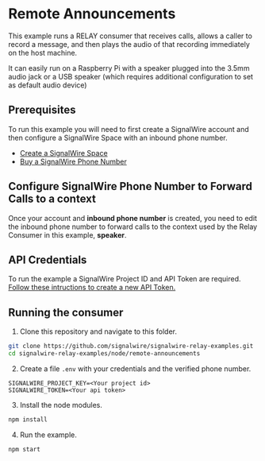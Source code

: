 # Remote Announcements

This example runs a RELAY consumer that receives calls, allows a caller to record a message, and then plays the audio of that recording immediately on the host machine.

It can easily run on a Raspberry Pi with a speaker plugged into the 3.5mm audio jack or a USB speaker (which requires additional configuration to set as default audio device)

## Prerequisites

To run this example you will need to first create a SignalWire account and then configure a SignalWire Space with an inbound phone number. 

- [Create a SignalWire Space](https://developer.signalwire.com/apis/docs/signing-up-for-a-space)
- [Buy a SignalWire Phone Number](https://developer.signalwire.com/apis/docs/buying-a-phone-number)

## Configure SignalWire Phone Number to Forward Calls to a context

Once your account and **inbound phone number** is created, you need to edit the inbound phone number to forward calls to the context used by the Relay Consumer in this example, **speaker**. 

## API Credentials

To run the example a SignalWire Project ID and API Token are required.
[Follow these intructions to create a new API Token.](https://docs.signalwire.com/topics/relay/#relay-documentation-security)

## Running the consumer
1. Clone this repository and navigate to this folder.
```bash
git clone https://github.com/signalwire/signalwire-relay-examples.git
cd signalwire-relay-examples/node/remote-announcements
```
2. Create a file `.env` with your credentials and the verified phone number.
```
SIGNALWIRE_PROJECT_KEY=<Your project id>
SIGNALWIRE_TOKEN=<Your api token>
```
3. Install the node modules.
```bash
npm install
``` 
4. Run the example.
```bash
npm start
```